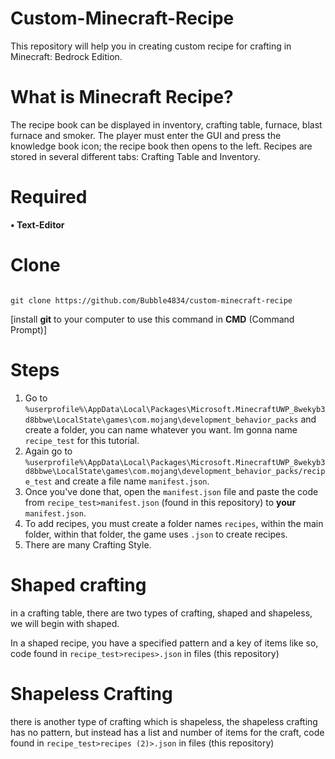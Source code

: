 # Custom-Minecraft-Recipe
This repository will help you in creating custom recipe for crafting in Minecraft: Bedrock Edition.
# What is Minecraft Recipe?
The recipe book can be displayed in inventory, crafting table, furnace, blast furnace and smoker. The player must enter the GUI and press the knowledge book icon; the recipe book then opens to the left. Recipes are stored in several different tabs: Crafting Table and Inventory.
# Required
**• Text-Editor**
# Clone
```

git clone https://github.com/Bubble4834/custom-minecraft-recipe
```
[install **git** to your computer to use this command in **CMD** (Command Prompt)]
# Steps
1. Go to ``%userprofile%\AppData\Local\Packages\Microsoft.MinecraftUWP_8wekyb3d8bbwe\LocalState\games\com.mojang\development_behavior_packs`` and create a folder, you can name whatever you want. Im gonna name ``recipe_test`` for this tutorial.
2. Again go to ``%userprofile%\AppData\Local\Packages\Microsoft.MinecraftUWP_8wekyb3d8bbwe\LocalState\games\com.mojang\development_behavior_packs/recipe_test`` and create a file name ``manifest.json``.
3. Once you've done that, open the ``manifest.json`` file and paste the code from ``recipe_test>manifest.json`` (found in this repository) to **your** ``manifest.json``.
4. To add recipes, you must create a folder names ``recipes``, within the main folder, within that folder, the game uses ``.json`` to create recipes. 
5. There are many Crafting Style. 
# Shaped crafting
in a crafting table, there are two types of crafting, shaped and shapeless, we will begin with shaped.

In a shaped recipe, you have a specified pattern and a key of items like so, code found in ``recipe_test>recipes>.json`` in files (this repository)

# Shapeless Crafting
there is another type of crafting which is shapeless, the shapeless crafting has no pattern, but instead has a list and number of items for the craft, code found in ``recipe_test>recipes (2)>.json`` in files (this repository)
